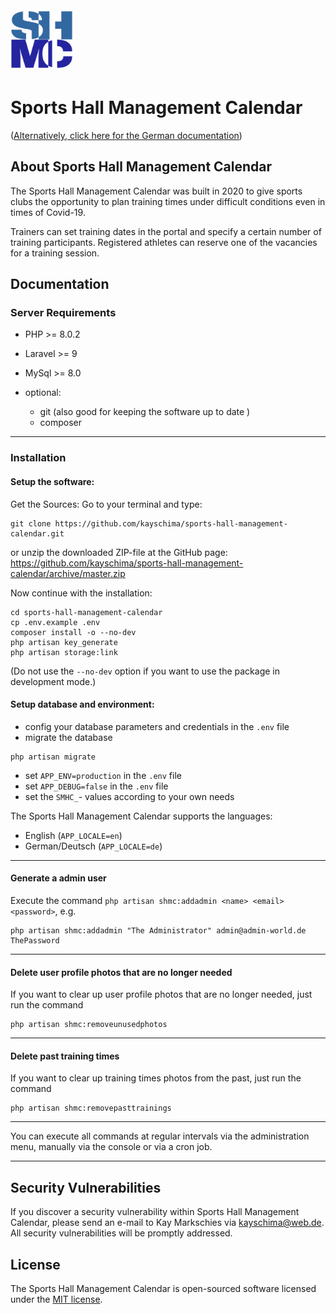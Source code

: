 <img src="https://github.com/kayschima/sports-hall-management-calendar/raw/master/public/images/sportshallmanagementcalendar.png" width="100" height="100">

# Sports Hall Management Calendar
([Alternatively, click here for the German documentation](https://github.com/kayschima/sports-hall-management-calendar/blob/master/README_DE.md))

## About Sports Hall Management Calendar

The Sports Hall Management Calendar was built in 2020 to give sports clubs the opportunity to plan training times under difficult conditions even in times of Covid-19.

Trainers can set training dates in the portal and specify a certain number of training participants.
Registered athletes can reserve one of the vacancies for a training session.

## Documentation

### Server Requirements
- PHP >= 8.0.2
- Laravel >= 9
- MySql >= 8.0

- optional:
    - git (also good for keeping the software up to date )
    - composer
---
### Installation
#### Setup the software:
Get the Sources:
Go to your terminal and type:
```shell
git clone https://github.com/kayschima/sports-hall-management-calendar.git
```
or unzip the downloaded ZIP-file at the GitHub page:
https://github.com/kayschima/sports-hall-management-calendar/archive/master.zip

Now continue with the installation:
```shell
cd sports-hall-management-calendar
cp .env.example .env
composer install -o --no-dev
php artisan key_generate
php artisan storage:link
```
(Do not use the `--no-dev` option if you want to use the package in development mode.)

#### Setup database and environment:
 - config your database parameters and credentials in the `.env` file
 - migrate the database
 ```shell
 php artisan migrate
 ```
 - set `APP_ENV=production` in the `.env` file
 - set `APP_DEBUG=false` in the `.env` file
 - set the `SMHC_`- values according to your own needs
 
 The Sports Hall Management Calendar supports the languages:
 - English (`APP_LOCALE=en`)
 - German/Deutsch (`APP_LOCALE=de`)
---
#### Generate a admin user
Execute the command `php artisan shmc:addadmin <name> <email> <password>`, e.g.
```shell
php artisan shmc:addadmin "The Administrator" admin@admin-world.de ThePassword
```
---
#### Delete user profile photos that are no longer needed
If you want to clear up user profile photos that are no longer needed, just run the command
```shell
php artisan shmc:removeunusedphotos
```

---
#### Delete past training times
If you want to clear up training times photos from the past, just run the command
```shell
php artisan shmc:removepasttrainings
```

---
You can execute all commands at regular intervals via the administration menu, manually via the console or via a cron job.

---

## Security Vulnerabilities

If you discover a security vulnerability within Sports Hall Management Calendar, please send an e-mail to Kay Markschies via [kayschima@web.de](mailto:kayschima@web.de). All security vulnerabilities will be promptly addressed.

## License

The Sports Hall Management Calendar is open-sourced software licensed under the [MIT license](https://opensource.org/licenses/MIT).
